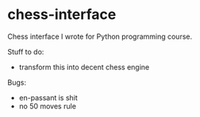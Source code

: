 # chess-interface
Chess interface I wrote for Python programming course.

Stuff to do:
* transform this into decent chess engine

Bugs:
* en-passant is shit
* no 50 moves rule
